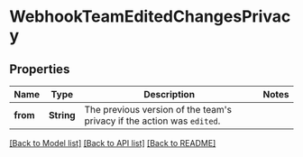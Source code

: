 # WebhookTeamEditedChangesPrivacy

## Properties

Name | Type | Description | Notes
------------ | ------------- | ------------- | -------------
**from** | **String** | The previous version of the team's privacy if the action was `edited`. | 

[[Back to Model list]](../README.md#documentation-for-models) [[Back to API list]](../README.md#documentation-for-api-endpoints) [[Back to README]](../README.md)


